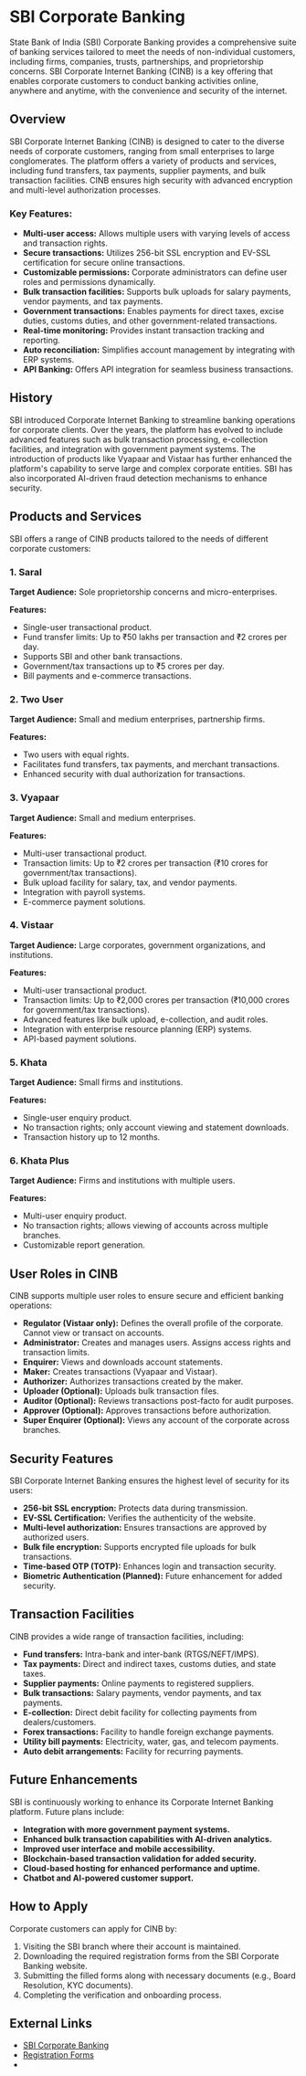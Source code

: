 # SBI Corporate Banking

State Bank of India (SBI) Corporate Banking provides a comprehensive suite of banking services tailored to meet the needs of non-individual customers, including firms, companies, trusts, partnerships, and proprietorship concerns. SBI Corporate Internet Banking (CINB) is a key offering that enables corporate customers to conduct banking activities online, anywhere and anytime, with the convenience and security of the internet.

## Overview

SBI Corporate Internet Banking (CINB) is designed to cater to the diverse needs of corporate customers, ranging from small enterprises to large conglomerates. The platform offers a variety of products and services, including fund transfers, tax payments, supplier payments, and bulk transaction facilities. CINB ensures high security with advanced encryption and multi-level authorization processes.

### Key Features:

- **Multi-user access:** Allows multiple users with varying levels of access and transaction rights.
- **Secure transactions:** Utilizes 256-bit SSL encryption and EV-SSL certification for secure online transactions.
- **Customizable permissions:** Corporate administrators can define user roles and permissions dynamically.
- **Bulk transaction facilities:** Supports bulk uploads for salary payments, vendor payments, and tax payments.
- **Government transactions:** Enables payments for direct taxes, excise duties, customs duties, and other government-related transactions.
- **Real-time monitoring:** Provides instant transaction tracking and reporting.
- **Auto reconciliation:** Simplifies account management by integrating with ERP systems.
- **API Banking:** Offers API integration for seamless business transactions.

## History

SBI introduced Corporate Internet Banking to streamline banking operations for corporate clients. Over the years, the platform has evolved to include advanced features such as bulk transaction processing, e-collection facilities, and integration with government payment systems. The introduction of products like Vyapaar and Vistaar has further enhanced the platform's capability to serve large and complex corporate entities. SBI has also incorporated AI-driven fraud detection mechanisms to enhance security.

## Products and Services

SBI offers a range of CINB products tailored to the needs of different corporate customers:

### 1. Saral

**Target Audience:** Sole proprietorship concerns and micro-enterprises.

**Features:**

- Single-user transactional product.
- Fund transfer limits: Up to ₹50 lakhs per transaction and ₹2 crores per day.
- Supports SBI and other bank transactions.
- Government/tax transactions up to ₹5 crores per day.
- Bill payments and e-commerce transactions.

### 2. Two User

**Target Audience:** Small and medium enterprises, partnership firms.

**Features:**

- Two users with equal rights.
- Facilitates fund transfers, tax payments, and merchant transactions.
- Enhanced security with dual authorization for transactions.

### 3. Vyapaar

**Target Audience:** Small and medium enterprises.

**Features:**

- Multi-user transactional product.
- Transaction limits: Up to ₹2 crores per transaction (₹10 crores for government/tax transactions).
- Bulk upload facility for salary, tax, and vendor payments.
- Integration with payroll systems.
- E-commerce payment solutions.

### 4. Vistaar

**Target Audience:** Large corporates, government organizations, and institutions.

**Features:**

- Multi-user transactional product.
- Transaction limits: Up to ₹2,000 crores per transaction (₹10,000 crores for government/tax transactions).
- Advanced features like bulk upload, e-collection, and audit roles.
- Integration with enterprise resource planning (ERP) systems.
- API-based payment solutions.

### 5. Khata

**Target Audience:** Small firms and institutions.

**Features:**

- Single-user enquiry product.
- No transaction rights; only account viewing and statement downloads.
- Transaction history up to 12 months.

### 6. Khata Plus

**Target Audience:** Firms and institutions with multiple users.

**Features:**

- Multi-user enquiry product.
- No transaction rights; allows viewing of accounts across multiple branches.
- Customizable report generation.

## User Roles in CINB

CINB supports multiple user roles to ensure secure and efficient banking operations:

- **Regulator (Vistaar only):** Defines the overall profile of the corporate. Cannot view or transact on accounts.
- **Administrator:** Creates and manages users. Assigns access rights and transaction limits.
- **Enquirer:** Views and downloads account statements.
- **Maker:** Creates transactions (Vyapaar and Vistaar).
- **Authorizer:** Authorizes transactions created by the maker.
- **Uploader (Optional):** Uploads bulk transaction files.
- **Auditor (Optional):** Reviews transactions post-facto for audit purposes.
- **Approver (Optional):** Approves transactions before authorization.
- **Super Enquirer (Optional):** Views any account of the corporate across branches.

## Security Features

SBI Corporate Internet Banking ensures the highest level of security for its users:

- **256-bit SSL encryption:** Protects data during transmission.
- **EV-SSL Certification:** Verifies the authenticity of the website.
- **Multi-level authorization:** Ensures transactions are approved by authorized users.
- **Bulk file encryption:** Supports encrypted file uploads for bulk transactions.
- **Time-based OTP (TOTP):** Enhances login and transaction security.
- **Biometric Authentication (Planned):** Future enhancement for added security.

## Transaction Facilities

CINB provides a wide range of transaction facilities, including:

- **Fund transfers:** Intra-bank and inter-bank (RTGS/NEFT/IMPS).
- **Tax payments:** Direct and indirect taxes, customs duties, and state taxes.
- **Supplier payments:** Online payments to registered suppliers.
- **Bulk transactions:** Salary payments, vendor payments, and tax payments.
- **E-collection:** Direct debit facility for collecting payments from dealers/customers.
- **Forex transactions:** Facility to handle foreign exchange payments.
- **Utility bill payments:** Electricity, water, gas, and telecom payments.
- **Auto debit arrangements:** Facility for recurring payments.

## Future Enhancements

SBI is continuously working to enhance its Corporate Internet Banking platform. Future plans include:

- **Integration with more government payment systems.**
- **Enhanced bulk transaction capabilities with AI-driven analytics.**
- **Improved user interface and mobile accessibility.**
- **Blockchain-based transaction validation for added security.**
- **Cloud-based hosting for enhanced performance and uptime.**
- **Chatbot and AI-powered customer support.**

## How to Apply

Corporate customers can apply for CINB by:

1. Visiting the SBI branch where their account is maintained.
2. Downloading the required registration forms from the SBI Corporate Banking website.
3. Submitting the filled forms along with necessary documents (e.g., Board Resolution, KYC documents).
4. Completing the verification and onboarding process.

## External Links

- [SBI Corporate Banking](https://www.onlinesbi.com)
- [Registration Forms](https://www.onlinesbi.com/corporate/sbi_cinb.html)
-
